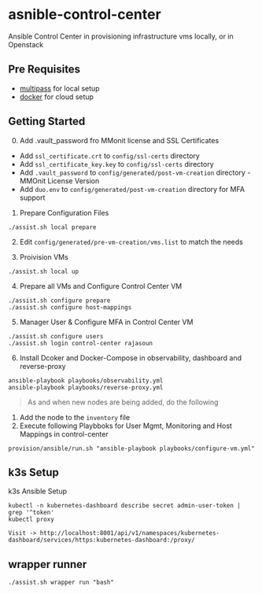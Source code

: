 # asnible-control-center

Ansible Control Center in provisioning infrastructure vms
locally, or in Openstack

## Pre Requisites

-   [multipass](https://multipass.run/) for local setup
-   [docker](https://www.docker.com/) for cloud setup

## Getting Started

0. Add .vault_password fro MMonit license and SSL Certificates

-   Add `ssl_certificate.crt` to `config/ssl-certs` directory
-   Add `ssl_certificate_key.key` to `config/ssl-certs` directory
-   Add `.vault_password` to `config/generated/post-vm-creation` directory - MMOnit License Version
-   Add `duo.env` to `config/generated/post-vm-creation` directory for MFA support

1. Prepare Configuration Files

```
./assist.sh local prepare
```

2. Edit `config/generated/pre-vm-creation/vms.list` to match the needs

3. Proivision VMs

```
./assist.sh local up
```

4. Prepare all VMs and Configure Control Center VM

```
./assist.sh configure prepare
./assist.sh configure host-mappings
```

5. Manager User & Configure MFA in Control Center VM

```
./assist.sh configure users
./assist.sh login control-center rajasoun
```

6. Install Dcoker and Docker-Compose in observability, dashboard and reverse-proxy

```
ansible-playbook playbooks/observability.yml
ansible-playbook playbooks/reverse-proxy.yml
```

> As and when new nodes are being added, do the following

1. Add the node to the `inventory` file
2. Execute following Playbboks for User Mgmt, Monitoring and Host Mappings in control-center

```
provision/ansible/run.sh "ansible-playbook playbooks/configure-vm.yml"
```

## k3s Setup

k3s Ansible Setup

```
kubectl -n kubernetes-dashboard describe secret admin-user-token | grep '^token'
kubectl proxy

Visit -> http://localhost:8001/api/v1/namespaces/kubernetes-dashboard/services/https:kubernetes-dashboard:/proxy/

```

## wrapper runner

```
./assist.sh wrapper run "bash"
```
